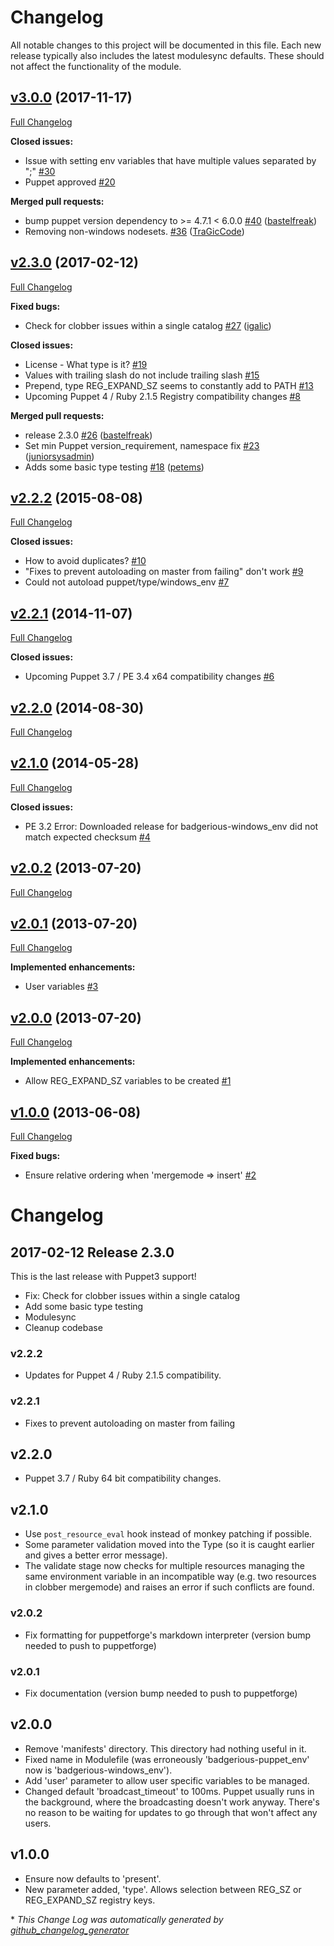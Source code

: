 # Changelog

All notable changes to this project will be documented in this file.
Each new release typically also includes the latest modulesync defaults.
These should not affect the functionality of the module.

## [v3.0.0](https://github.com/voxpupuli/puppet-windows_env/tree/v3.0.0) (2017-11-17)

[Full Changelog](https://github.com/voxpupuli/puppet-windows_env/compare/v2.3.0...v3.0.0)

**Closed issues:**

- Issue with setting env variables that have multiple values separated by ";" [\#30](https://github.com/voxpupuli/puppet-windows_env/issues/30)
- Puppet approved [\#20](https://github.com/voxpupuli/puppet-windows_env/issues/20)

**Merged pull requests:**

- bump puppet version dependency to \>= 4.7.1 \< 6.0.0 [\#40](https://github.com/voxpupuli/puppet-windows_env/pull/40) ([bastelfreak](https://github.com/bastelfreak))
- Removing non-windows nodesets. [\#36](https://github.com/voxpupuli/puppet-windows_env/pull/36) ([TraGicCode](https://github.com/TraGicCode))

## [v2.3.0](https://github.com/voxpupuli/puppet-windows_env/tree/v2.3.0) (2017-02-12)

[Full Changelog](https://github.com/voxpupuli/puppet-windows_env/compare/v2.2.2...v2.3.0)

**Fixed bugs:**

- Check for clobber issues within a single catalog [\#27](https://github.com/voxpupuli/puppet-windows_env/pull/27) ([igalic](https://github.com/igalic))

**Closed issues:**

- License - What type is it? [\#19](https://github.com/voxpupuli/puppet-windows_env/issues/19)
- Values with trailing slash do not include trailing slash [\#15](https://github.com/voxpupuli/puppet-windows_env/issues/15)
- Prepend, type REG\_EXPAND\_SZ seems to constantly add to PATH [\#13](https://github.com/voxpupuli/puppet-windows_env/issues/13)
- Upcoming Puppet 4 / Ruby 2.1.5 Registry compatibility changes [\#8](https://github.com/voxpupuli/puppet-windows_env/issues/8)

**Merged pull requests:**

- release 2.3.0 [\#26](https://github.com/voxpupuli/puppet-windows_env/pull/26) ([bastelfreak](https://github.com/bastelfreak))
- Set min Puppet version\_requirement, namespace fix [\#23](https://github.com/voxpupuli/puppet-windows_env/pull/23) ([juniorsysadmin](https://github.com/juniorsysadmin))
- Adds some basic type testing [\#18](https://github.com/voxpupuli/puppet-windows_env/pull/18) ([petems](https://github.com/petems))

## [v2.2.2](https://github.com/voxpupuli/puppet-windows_env/tree/v2.2.2) (2015-08-08)

[Full Changelog](https://github.com/voxpupuli/puppet-windows_env/compare/v2.2.1...v2.2.2)

**Closed issues:**

- How to avoid duplicates? [\#10](https://github.com/voxpupuli/puppet-windows_env/issues/10)
- "Fixes to prevent autoloading on master from failing" don't work [\#9](https://github.com/voxpupuli/puppet-windows_env/issues/9)
- Could not autoload puppet/type/windows\_env [\#7](https://github.com/voxpupuli/puppet-windows_env/issues/7)

## [v2.2.1](https://github.com/voxpupuli/puppet-windows_env/tree/v2.2.1) (2014-11-07)

[Full Changelog](https://github.com/voxpupuli/puppet-windows_env/compare/v2.2.0...v2.2.1)

**Closed issues:**

- Upcoming Puppet 3.7 / PE 3.4 x64 compatibility changes [\#6](https://github.com/voxpupuli/puppet-windows_env/issues/6)

## [v2.2.0](https://github.com/voxpupuli/puppet-windows_env/tree/v2.2.0) (2014-08-30)

[Full Changelog](https://github.com/voxpupuli/puppet-windows_env/compare/v2.1.0...v2.2.0)

## [v2.1.0](https://github.com/voxpupuli/puppet-windows_env/tree/v2.1.0) (2014-05-28)

[Full Changelog](https://github.com/voxpupuli/puppet-windows_env/compare/v2.0.2...v2.1.0)

**Closed issues:**

- PE 3.2 Error: Downloaded release for badgerious-windows\_env did not match expected checksum [\#4](https://github.com/voxpupuli/puppet-windows_env/issues/4)

## [v2.0.2](https://github.com/voxpupuli/puppet-windows_env/tree/v2.0.2) (2013-07-20)

[Full Changelog](https://github.com/voxpupuli/puppet-windows_env/compare/v2.0.1...v2.0.2)

## [v2.0.1](https://github.com/voxpupuli/puppet-windows_env/tree/v2.0.1) (2013-07-20)

[Full Changelog](https://github.com/voxpupuli/puppet-windows_env/compare/v2.0.0...v2.0.1)

**Implemented enhancements:**

- User variables [\#3](https://github.com/voxpupuli/puppet-windows_env/issues/3)

## [v2.0.0](https://github.com/voxpupuli/puppet-windows_env/tree/v2.0.0) (2013-07-20)

[Full Changelog](https://github.com/voxpupuli/puppet-windows_env/compare/v1.0.0...v2.0.0)

**Implemented enhancements:**

- Allow REG\_EXPAND\_SZ variables to be created [\#1](https://github.com/voxpupuli/puppet-windows_env/issues/1)

## [v1.0.0](https://github.com/voxpupuli/puppet-windows_env/tree/v1.0.0) (2013-06-08)

[Full Changelog](https://github.com/voxpupuli/puppet-windows_env/compare/a91a72527f915eae4633da87e898fd99b632cd52...v1.0.0)

**Fixed bugs:**

- Ensure relative ordering when 'mergemode =\> insert' [\#2](https://github.com/voxpupuli/puppet-windows_env/issues/2)

# Changelog

## 2017-02-12 Release 2.3.0

This is the last release with Puppet3 support!
* Fix: Check for clobber issues within a single catalog
* Add some basic type testing
* Modulesync
* Cleanup codebase

### v2.2.2

- Updates for Puppet 4 / Ruby 2.1.5 compatibility.

### v2.2.1

- Fixes to prevent autoloading on master from failing

## v2.2.0

- Puppet 3.7 / Ruby 64 bit compatibility changes.

## v2.1.0

- Use `post_resource_eval` hook instead of monkey patching if possible.
- Some parameter validation moved into the Type (so it is caught earlier and
  gives a better error message).
- The validate stage now checks for multiple resources managing the same environment
  variable in an incompatible way (e.g. two resources in clobber mergemode) and raises
  an error if such conflicts are found.

### v2.0.2

- Fix formatting for puppetforge's markdown interpreter (version bump needed to push to puppetforge)

### v2.0.1

- Fix documentation (version bump needed to push to puppetforge)

## v2.0.0

- Remove 'manifests' directory. This directory had nothing useful in it.
- Fixed name in Modulefile (was erroneously 'badgerious-puppet_env' now is 'badgerious-windows_env').
- Add 'user' parameter to allow user specific variables to be managed.
- Changed default 'broadcast_timeout' to 100ms. Puppet usually runs in the background, where the broadcasting
  doesn't work anyway. There's no reason to be waiting for updates to go through that won't affect any users.

## v1.0.0

- Ensure now defaults to 'present'.
- New parameter added, 'type'. Allows selection between REG_SZ or REG_EXPAND_SZ registry keys.


\* *This Change Log was automatically generated by [github_changelog_generator](https://github.com/skywinder/Github-Changelog-Generator)*